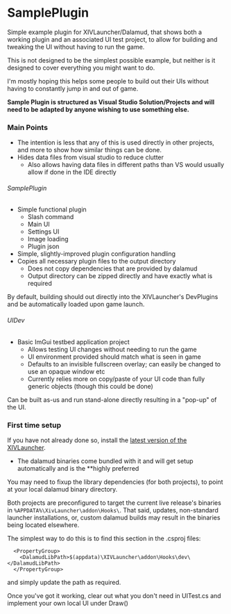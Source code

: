 # SamplePlugin
Simple example plugin for XIVLauncher/Dalamud, that shows both a working plugin and an associated UI test project, to allow for building and tweaking the UI without having to run the game.

This is not designed to be the simplest possible example, but neither is it designed to cover everything you might want to do.

I'm mostly hoping this helps some people to build out their UIs without having to constantly jump in and out of game.

**Sample Plugin is structured as Visual Studio Solution/Projects and will need to be adapted by anyone wishing to use something else.**

### Main Points
* The intention is less that any of this is used directly in other projects, and more to show how similar things can be done.
* Hides data files from visual studio to reduce clutter
  * Also allows having data files in different paths than VS would usually allow if done in the IDE directly

###### SamplePlugin
* Simple functional plugin
  * Slash command
  * Main UI
  * Settings UI
  * Image loading
  * Plugin json
* Simple, slightly-improved plugin configuration handling
* Copies all necessary plugin files to the output directory
  * Does not copy dependencies that are provided by dalamud
  * Output directory can be zipped directly and have exactly what is required

By default, building should out directly into the XIVLauncher's DevPlugins and be automatically loaded upon game launch.

###### UIDev
* Basic ImGui testbed application project
  * Allows testing UI changes without needing to run the game
  * UI environment provided should match what is seen in game
  * Defaults to an invisible fullscreen overlay; can easily be changed to use an opaque window etc
  * Currently relies more on copy/paste of your UI code than fully generic objects (though this could be done)

Can be built as-us and run stand-alone directly resulting in a "pop-up" of the UI.
  
### First time setup

If you have not already done so, install the [latest version of the XIVLauncher](https://github.com/goatcorp/FFXIVQuickLauncher).
* The dalamud binaries come bundled with it and will get setup automatically and is the **highly preferred

You may need to fixup the library dependencies (for both projects), to point at your local dalamud binary directory.

Both projects are preconfigured to target the current live release's binaries in `%APPDATA%\XivLauncher\addon\Hooks\`.  That said, updates, non-standard launcher installations, or, custom dalamud builds may result in the binaries being located elsewhere.

The simplest way to do this is to find this section in the .csproj files:
```
  <PropertyGroup>
    <DalamudLibPath>$(appdata)\XIVLauncher\addon\Hooks\dev\</DalamudLibPath>
  </PropertyGroup>
```
and simply update the path as required.
  
Once you've got it working, clear out what you don't need in UITest.cs and implement your own local UI under Draw()
  